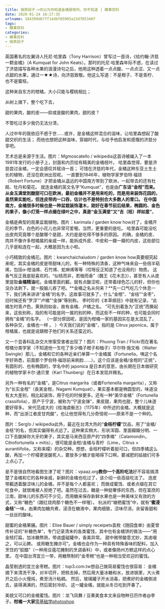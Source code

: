 ```yaml
---
title: 搞笑段子->你以为你知道金橘是啥吗，你不知道 | 糗事百科
date: 2020-01-24 16:27:35
urlname: 184399d67ff14dbf85905a23d705340f
tags: 
- 糗事百科
categories:
- 糗事百科
- 搞笑段子
---
```

英国著名的左翼诗人托尼·哈里森（Tony Harrison）曾写过一首诗，《给约翰·济慈一颗金橘》（A Kumquat for John Keats）。那时的托尼·哈里森年际不惑，在读过了济慈描写各种水果的浪漫诗句之后，他用这种透着一点点酸、一点点涩、又一点点甜的水果，通过一★★诗，向济慈致敬。他这么写道：不是橙子、不是青柠、也不是蜜桔，

这种来自东方的柑橘，大小只能与樱桃相比；

从树上摘下，整个吃下去，

甜的果肉，酸的皮——抑或是酸的果肉，甜的皮？

不管吃过多少我仍无法分清，

人过中年的我依旧不惑于世……或许，是金橘这样混合的滋味，让哈里森想起了酸甜交织的生活； 而他也想把这种滋味，穿越时代，与给予他启发和感慨的济慈分享吧。

艺术总是来源于生活。图片：Mgmoscatello / wikipedia这首诗被编入了一本1981年发行的小册子上，封面和内页绘有精美的金橘枝叶。 哈里森觉得，要是济慈尝过金橘，一定会感叹并赋诗一首； 可惜在济慈的年代，金橘这种东亚土生土长的植物，还没在欧洲出现呢。 一直要到1846年，植物学家罗伯特·福琼（Robert Fortune）才把金橘从遥远的中国南方带到了欧洲，一起带去的还有杜鹃、牡丹和菊花。 就连金橘的英文名字“Kumquat”，也是由**广东话“金柑”**而来。**从金玉满堂到酸甜可口**在欧洲，最初金橘并不是用来吃的，而是用来装饰花园的，虽然果实能吃，但连皮带肉一口吞，估计也不是特别合大多数人的胃口。 在中国南方，金橘很多时候也是一种盆栽装饰灌木，刚好在春节前后结果，椭圆的、金色的果子，像小灯笼一样点缀在绿叶之中，真是**“金玉满堂”又“吉（桔）祥如意”**。

金橘是典型的观果盆栽植物。图片：karimala / garden know how对了，金橘开花的季节，白色的小花儿也非常可爱喔。当然，更重要的是吃。 哈里森可能没吃出皮肉究竟哪个是酸哪个是甜，大约是是吃得不够多的原因。 的确，金橘的皮、肉并不像许多柑橘属的亲戚一样，能拆成外皮、中皮和一瓣一瓣的内皮，这些部位几乎是粘连在一起，大概是因为太小啦。

小巧精致的金橘花。图片：kwanchaichaiudom / garden know how真要细究起来呢，其实金橘的皮是带甜味儿的，有一种特殊的清香，这种气味来自一些倍半萜烯，包括α-柑油烯、石竹烯、蛇麻烯等等（哎呀反正知道了也没用的）物质。 这香气反正我是挺喜欢的，“似桔而非，若柚而香”（魏王《花木志》），甚至有人从皮里提取**金橘精油**呢。金橘里面的瓤，就有点酸涩啦，还带着绿色芯儿的籽，但你也没办法剥下，就一股脑儿吞了吧。**金橘之名从何来？**先一口气吃几个休息一下，我们再来讲讲“金橘”的名字。这故事可就多了，什么“金柑”、“金桔”“金枣”，旧时候还有“罗浮”“卢橘”“金弹”等别称。 李时珍的《本草纲目》中就有记录，“此橘生时青卢色，黄熟则如金，故有金橘、卢橘之名。 ”可先别着急为“正统”而撕起来，这些别称，指的有可能是同一属的别的种，而这些不一样的种，也可能会同时拥有“金橘”的名字。 （一部分原因呢，是因为柑橘一家的基因实在是太混乱了，各种杂交，金橘也一样 。 ）今天我们说的“金橘”，指的是 Citrus japonica，属于柑橘属，也就是说跟橙子他们的关系还蛮近的。

又一个芸香科乱杂交大惨案受害者出现了！图片：Phuong Tran / Flickr而在著名柑橘分类学家（不知道他一生吃了多少橘子橙子和柚子）华尔特·施文格（Walter Swingle）那儿，金橘和它的各种近亲们单算一个金橘属（Fortunella，咦这个名字好熟悉，前面那个罗伯特·福琼前来刷脸……）。这个应该是金橘/金柑的“正统”，有圆形的、也有椭圆的，学名中的 japonica 是日本的意思，由长期在日本做研究的植物学家卡尔·通贝里（Karl Thunberg）在日本发现并赐名。

另外一种有名的“金橘”，是Citrus margarita（或者Fortenella margarita），又称为“长实金柑”（長実金柑，Nagami Kumquat），果实基本都是椭圆型的，味道没有太大差别，相比起装饰，用于吃的时候更多。还有一种“美华金橘”（Fortunella crassifolia），原产于宁波，被称为“宁波金弹”，果皮甜，果肉也甜，整个儿味道要好得多。 宋代范成大的《桂海虞衡志》（1175年）中所述的金橘，大概就是这种，而“出浙江者皮甘肉酸”，也让他觉得有几分奇怪呢——原来不是一个种的。

图片：Serg!o / wikipedia此外，最近在台湾大热的“**金桔柠檬**”饮品，用了“金橘/金桔”的名，但其实偏得有点远了。这种果实稍大、形状浑圆、里面瓣瓣分明、一口下去酸掉你大牙的果子，其实是马来西亚原产的“四季橘”（Calamondin，Citrofortunella × mitis），很可能是金柑/金橘与青柠（Lime，Citrus × aurantiifolia，又称来檬）的杂交种。想想，金桔柠檬听着挺可口，但四季橘这么酸，再加一个柠檬更是酸死人，要放多少糖才能喝得下口啊，要减肥的姑娘们可多上点心了。

是不是很自然地看图生津了呢？图片：vpaaz.org**教你一个高阶吃法**好不容易搞清楚了金橘和它的各种亲戚，新鲜的金橘也吃过了，该介绍一些高级吃法了。 连皮带瓤透着酸涩味儿的金橘，并不是每个人都喜欢； 而做成蜜饯、或者点缀在其它吃食中，就很难被人拒绝了吧。虽然在过去，糖是一种挺奢侈的东西，但在富庶的江南，甜味儿的东西可不少见，而用糖来保存新鲜水果也是一种美味又有效的方式，又称“糖色”（跟红烧肉那个糖色不一样喔）。 杭派的“塘栖蜜饯”中，就有“**蜜浸金桔**”一味，由果肉加糖共煮，浸渍在糖液中，果肉细致，涩味尽消，余留香甜和一丝丝的酸味。

甜蜜的金橘果脯。图片：Elise Bauer / simply receipets袁枚《随园食单》由夏曾传补证的“补糖色单”，专门记录清末的各类蜜饯，其中也有金橘饼的做法——“用金桔打扁，加冰糖熬熟，带卤盛磁罐中，香美异常。 甜中微带酸意尤妙，其卤啜之，可以沁脾。 或用糖生腌亦可”。金橘也会作为一种具有特殊香味的配料，加入烹饪的“脍醋”（一种用豆蔻花腌制的烹调香料）中，或者像扬州方糕这样的点心里。 在中国台湾宜兰一带，用糖熬制的“金枣糕”也是一种相当受欢迎的蜜饯。

晶莹剔透的宜兰金枣糕。图片：top3.com.tw想自己做简易蜜饯也很容易： 金橘摘下来清洗干净，对半切开，把核去掉，然后用大量冰糖和水，放进锅里，大火煮开之后小火慢炖，煮至汤汁粘稠。 然后，玻璃罐子开水消毒，把煮好的金橘倒进去，装得满满的，然后密封冷却。 这一罐金橘，就能从冬日吃到开春了。

美貌又可口的金橘蜜饯。图片：龙飞凤舞 / 豆果美食本文来自物种日历作者@李子。**柑橘一大家**[零基础学photoshop](https://vip.open.163.com/mobile/detail/293?channel=directcard)


